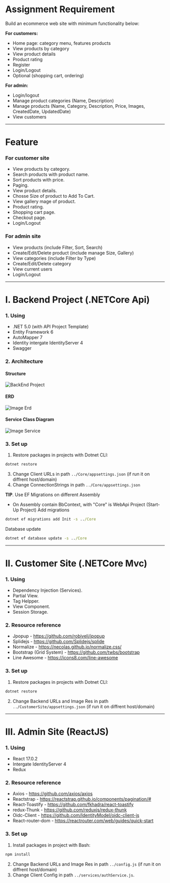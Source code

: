 # Assignment Requirement

Build an ecommerce web site with minimum functionality below:

**For customers:**

- Home page: category menu, features products
- View products by category
- View product details
- Product rating
- Register
- Login/Logout
- Optional (shopping cart, ordering)

**For admin:**

- Login/logout
- Manage product categories (Name, Description)
- Manage products (Name, Category, Description, Price, Images, CreatedDate, UpdatedDate)
- View customers
<hr/>

# Feature
### For customer site
- View products by category.
- Search products with product name.
- Sort products with price.
- Paging.
- View product details.
- Chosse Size of product to Add To Cart.
- View gallery mage of product.
- Product rating.
- Shopping cart page.
- Checkout page.
- Login/Logout

### For admin site
- View products (include Filter, Sort, Search)
- Create/Edit/Delete product (include manage Size, Gallery)
- View categories (include  Filter by Type)
- Create/Edit/Delete category
- View current users 
- Login/Logout
<hr/>

# I. Backend Project (.NETCore Api)
### 1. Using
- .NET 5.0 (with API Project Template)
- Entity Framework 6
- AutoMapper 7
- Identity intergate IdentityServer 4
- Swagger
### 2. Architecture 
#### Structure
![BackEnd Project](https://github.com/vtoan/fashion-ecom-ns/blob/main/docs/Project%20Architecture.png)
#### ERD
![Image Erd](https://github.com/vtoan/fashion-ecom-ns/blob/main/docs/fashion_ns_ecom_db.png)
####  Service Class Diagram
![Image Service](https://github.com/vtoan/fashion-ecom-ns/blob/main/docs/service%20diagram.png)
### 3. Set up
1. Restore packages in projects with Dotnet CLI: 
 ```cmd 
 dotnet restore 
 ```
3. Change Client URLs in path `../Core/appsettings.json` (if run it on diffrent host/domain)
4. Change ConnectionStrings in path `../Core/appsettings.json`

<b>TIP</b>. Use EF Migrations on different Assembly
- On Assembly contain BbContext, with "Core" is WebApi Project (Start-Up Project)
Add migrations
```cmd
dotnet ef migrations add Init -s ../Core
```
Database update
```cmd
dotnet ef database update -s ../Core
```
<hr/>

# II. Customer Site (.NETCore Mvc)
### 1. Using
- Dependency Injection (Services).
- Partial View.
- Tag Helpper.
- View Component.
- Session Storage.
### 2. Resource reference
- Jpopup - https://github.com/robiveli/jpopup
- Splidejs - https://github.com/Splidejs/splide
- Normalize - https://necolas.github.io/normalize.css/
- Bootstrap (Grid System) - https://github.com/twbs/bootstrap
- Line Awesome - https://icons8.com/line-awesome
### 3. Set up
1. Restore packages in projects with Dotnet CLI: 
 ```cmd 
 dotnet restore 
 ```
2. Change Backend URLs and Image Res in path `../CustomerSite/appsettings.json` (if run it on diffrent host/domain)

<hr/>

# III. Admin Site (ReactJS)
### 1. Using
- React 17.0.2
- Intergate IdentityServer 4
- Redux
### 2. Resource reference
- Axios - https://github.com/axios/axios
- Reactstrap - https://reactstrap.github.io/components/pagination/#
- React-Toastify - https://github.com/fkhadra/react-toastify
- redux-Thunk - https://github.com/reduxjs/redux-thunk
- Oidc-Client - https://github.com/IdentityModel/oidc-client-js
- React-router-dom - https://reactrouter.com/web/guides/quick-start
### 3. Set up
1. Install packages in project with Bash: 
 ```cmd 
 npm install 
 ```
2. Change Backend URLs and Image Res in path `../config.js` (if run it on diffrent host/domain)
3. Change Client Config in path `../services/authService.js`.




